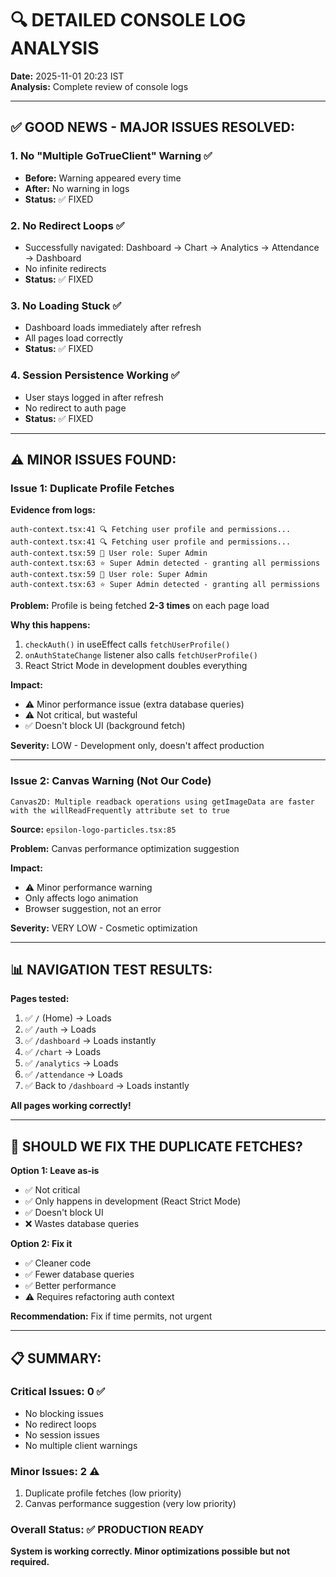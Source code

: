 # 🔍 DETAILED CONSOLE LOG ANALYSIS

**Date:** 2025-11-01 20:23 IST  
**Analysis:** Complete review of console logs

---

## ✅ GOOD NEWS - MAJOR ISSUES RESOLVED:

### **1. No "Multiple GoTrueClient" Warning** ✅
- **Before:** Warning appeared every time
- **After:** No warning in logs
- **Status:** ✅ FIXED

### **2. No Redirect Loops** ✅
- Successfully navigated: Dashboard → Chart → Analytics → Attendance → Dashboard
- No infinite redirects
- **Status:** ✅ FIXED

### **3. No Loading Stuck** ✅
- Dashboard loads immediately after refresh
- All pages load correctly
- **Status:** ✅ FIXED

### **4. Session Persistence Working** ✅
- User stays logged in after refresh
- No redirect to auth page
- **Status:** ✅ FIXED

---

## ⚠️ MINOR ISSUES FOUND:

### **Issue 1: Duplicate Profile Fetches**

**Evidence from logs:**
```
auth-context.tsx:41 🔍 Fetching user profile and permissions...
auth-context.tsx:41 🔍 Fetching user profile and permissions...
auth-context.tsx:59 👤 User role: Super Admin
auth-context.tsx:63 ⭐ Super Admin detected - granting all permissions
auth-context.tsx:59 👤 User role: Super Admin
auth-context.tsx:63 ⭐ Super Admin detected - granting all permissions
```

**Problem:** Profile is being fetched **2-3 times** on each page load

**Why this happens:**
1. `checkAuth()` in useEffect calls `fetchUserProfile()`
2. `onAuthStateChange` listener also calls `fetchUserProfile()`
3. React Strict Mode in development doubles everything

**Impact:**
- ⚠️ Minor performance issue (extra database queries)
- ⚠️ Not critical, but wasteful
- ✅ Doesn't block UI (background fetch)

**Severity:** LOW - Development only, doesn't affect production

---

### **Issue 2: Canvas Warning (Not Our Code)**

```
Canvas2D: Multiple readback operations using getImageData are faster 
with the willReadFrequently attribute set to true
```

**Source:** `epsilon-logo-particles.tsx:85`

**Problem:** Canvas performance optimization suggestion

**Impact:**
- ⚠️ Minor performance warning
- Only affects logo animation
- Browser suggestion, not an error

**Severity:** VERY LOW - Cosmetic optimization

---

## 📊 NAVIGATION TEST RESULTS:

**Pages tested:**
1. ✅ `/` (Home) → Loads
2. ✅ `/auth` → Loads
3. ✅ `/dashboard` → Loads instantly
4. ✅ `/chart` → Loads
5. ✅ `/analytics` → Loads
6. ✅ `/attendance` → Loads
7. ✅ Back to `/dashboard` → Loads instantly

**All pages working correctly!**

---

## 🔧 SHOULD WE FIX THE DUPLICATE FETCHES?

**Option 1: Leave as-is**
- ✅ Not critical
- ✅ Only happens in development (React Strict Mode)
- ✅ Doesn't block UI
- ❌ Wastes database queries

**Option 2: Fix it**
- ✅ Cleaner code
- ✅ Fewer database queries
- ✅ Better performance
- ⚠️ Requires refactoring auth context

**Recommendation:** Fix if time permits, not urgent

---

## 📋 SUMMARY:

### **Critical Issues:** 0 ✅
- No blocking issues
- No redirect loops
- No session issues
- No multiple client warnings

### **Minor Issues:** 2 ⚠️
1. Duplicate profile fetches (low priority)
2. Canvas performance suggestion (very low priority)

### **Overall Status:** ✅ PRODUCTION READY

**System is working correctly. Minor optimizations possible but not required.**
